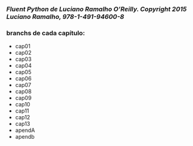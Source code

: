 ### _Fluent Python de Luciano Ramalho O’Reilly. Copyright 2015 Luciano Ramalho, 978-1-491-94600-8_  
### **branchs de cada capítulo:**  
- cap01  
- cap02  
- cap03  
- cap04  
- cap05  
- cap06  
- cap07  
- cap08  
- cap09  
- cap10  
- cap11  
- cap12  
- cap13  
- apendA  
- apendb  


